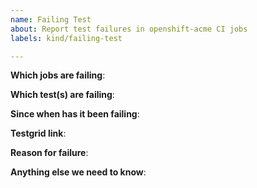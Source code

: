 ```yaml
---
name: Failing Test
about: Report test failures in openshift-acme CI jobs
labels: kind/failing-test

---
```


<!-- Please only use this template for submitting reports about failing tests in openshift-acme CI jobs -->

**Which jobs are failing**:

**Which test(s) are failing**:

**Since when has it been failing**:

**Testgrid link**:

**Reason for failure**:

**Anything else we need to know**:
